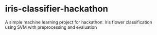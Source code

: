 # iris-classifier-hackathon
A simple machine learning project for hackathon: Iris flower classification using SVM with preprocessing and evaluation
